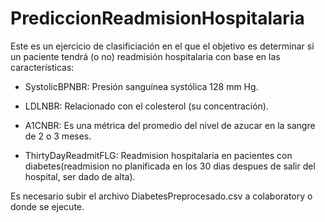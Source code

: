 # PrediccionReadmisionHospitalaria
Este es un ejercicio de clasificiación en el que el objetivo es determinar si un paciente tendrá (o no) readmisión hospitalaria con base en las características:

- SystolicBPNBR: Presión sanguínea systólica 128 mm Hg.

- LDLNBR: Relacionado con el colesterol (su concentración).

- A1CNBR: Es una métrica del promedio del nivel de azucar en la sangre de 2 o 3 meses.

- ThirtyDayReadmitFLG: Readmision hospitalaria en pacientes con diabetes(readmision no planificada en los 30 dias despues de salir del hospital, ser dado de alta).

Es necesario subir el archivo DiabetesPreprocesado.csv a colaboratory o donde se ejecute.
